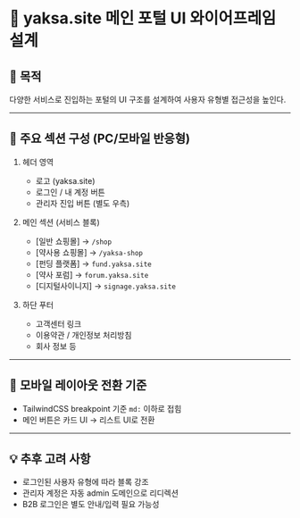 
# 🧭 yaksa.site 메인 포털 UI 와이어프레임 설계

## 🎯 목적
다양한 서비스로 진입하는 포털의 UI 구조를 설계하여 사용자 유형별 접근성을 높인다.

---

## 🧱 주요 섹션 구성 (PC/모바일 반응형)

1. 헤더 영역
   - 로고 (yaksa.site)
   - 로그인 / 내 계정 버튼
   - 관리자 진입 버튼 (별도 우측)

2. 메인 섹션 (서비스 블록)
   - [일반 쇼핑몰] → `/shop`
   - [약사용 쇼핑몰] → `/yaksa-shop`
   - [펀딩 플랫폼] → `fund.yaksa.site`
   - [약사 포럼] → `forum.yaksa.site`
   - [디지털사이니지] → `signage.yaksa.site`

3. 하단 푸터
   - 고객센터 링크
   - 이용약관 / 개인정보 처리방침
   - 회사 정보 등

---

## 📱 모바일 레이아웃 전환 기준
- TailwindCSS breakpoint 기준 `md:` 이하로 접힘
- 메인 버튼은 카드 UI → 리스트 UI로 전환

---

## 💡 추후 고려 사항
- 로그인된 사용자 유형에 따라 블록 강조
- 관리자 계정은 자동 admin 도메인으로 리디렉션
- B2B 로그인은 별도 안내/입력 필요 가능성
